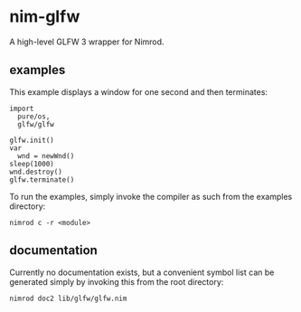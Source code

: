 # nim-glfw
A high-level GLFW 3 wrapper for Nimrod.

## examples

This example displays a window for one second and then terminates:
```nimrod
import
  pure/os,
  glfw/glfw
  
glfw.init()
var
  wnd = newWnd()
sleep(1000)
wnd.destroy()
glfw.terminate()
```
To run the examples, simply invoke the compiler as such from the examples directory:
~~~
nimrod c -r <module>
~~~

## documentation
Currently no documentation exists, but a convenient symbol list can be generated simply by invoking this from the root directory:
~~~
nimrod doc2 lib/glfw/glfw.nim
~~~
